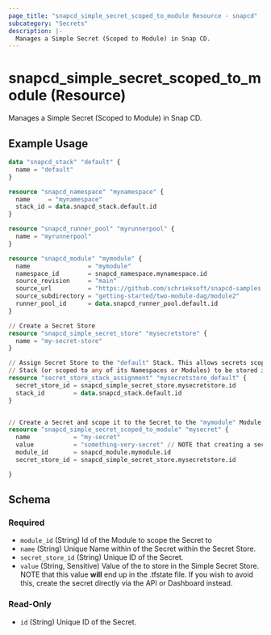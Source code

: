 ```yaml
---
page_title: "snapcd_simple_secret_scoped_to_module Resource - snapcd"
subcategory: "Secrets"
description: |-
  Manages a Simple Secret (Scoped to Module) in Snap CD.
---
```


# snapcd_simple_secret_scoped_to_module (Resource)

Manages a Simple Secret (Scoped to Module) in Snap CD.


## Example Usage

```terraform
data "snapcd_stack" "default" {
  name = "default"
}

resource "snapcd_namespace" "mynamespace" {
  name     = "mynamespace"
  stack_id = data.snapcd_stack.default.id
}

resource "snapcd_runner_pool" "myrunnerpool" {
  name = "myrunnerpool"
}

resource "snapcd_module" "mymodule" {
  name                = "mymodule"
  namespace_id        = snapcd_namespace.mynamespace.id
  source_revision     = "main"
  source_url          = "https://github.com/schrieksoft/snapcd-samples.git"
  source_subdirectory = "getting-started/two-module-dag/module2"
  runner_pool_id      = data.snapcd_runner_pool.default.id
}

// Create a Secret Store
resource "snapcd_simple_secret_store" "mysecretstore" {
  name = "my-secret-store"
}

// Assign Secret Store to the "default" Stack. This allows secrets scoped to the "default"
// Stack (or scoped to any of its Namespaces or Modules) to be stored in this Secret Store
resource "secret_store_stack_assignment" "mysecretstore_default" {
  secret_store_id = snapcd_simple_secret_store.mysecretstore.id
  stack_id        = data.snapcd_stack.default.id
}


// Create a Secret and scope it to the Secret to the "mymodule" Module, meaning that only this module can access it.
resource "snapcd_simple_secret_scoped_to_module" "mysecret" {
  name            = "my-secret"
  value           = "something-very-secret" // NOTE that creating a secret like this means that this value will be stored in the terraform state file!
  module_id       = snapcd_module.mymodule.id
  secret_store_id = snapcd_simple_secret_store.mysecretstore.id

}
```

<!-- schema generated by tfplugindocs -->
## Schema

### Required

- `module_id` (String) Id of the Module to scope the Secret to
- `name` (String) Unique Name within of the Secret within the Secret Store.
- `secret_store_id` (String) Unique ID of the Secret.
- `value` (String, Sensitive) Value of the to store in the Simple Secret Store. NOTE that this value **will** end up in the .tfstate file. If you wish to avoid this, create the secret directly via the API or Dashboard instead.

### Read-Only

- `id` (String) Unique ID of the Secret.
